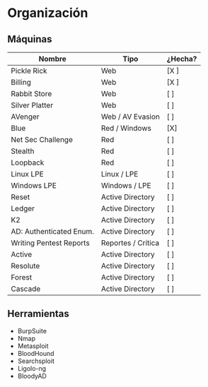 # Organización

## Máquinas

| Nombre                  | Tipo               | ¿Hecha? |
| ----------------------- | ------------------ | ------- |
| Pickle Rick             | Web                | \[X ]   |
| Billing                 | Web                | \[X ]   |
| Rabbit Store            | Web                | \[ ]    |
| Silver Platter          | Web                | \[ ]    |
| AVenger                 | Web / AV Evasion   | \[ ]    |
| Blue                    | Red / Windows      | \[X]    |
| Net Sec Challenge       | Red                | \[ ]    |
| Stealth                 | Red                | \[ ]    |
| Loopback                | Red                | \[ ]    |
| Linux LPE               | Linux / LPE        | \[ ]    |
| Windows LPE             | Windows / LPE      | \[ ]    |
| Reset                   | Active Directory   | \[ ]    |
| Ledger                  | Active Directory   | \[ ]    |
| K2                      | Active Directory   | \[ ]    |
| AD: Authenticated Enum. | Active Directory   | \[ ]    |
| Writing Pentest Reports | Reportes / Crítica | \[ ]    |
| Active                  | Active Directory   | \[ ]    |
| Resolute                | Active Directory   | \[ ]    |
| Forest                  | Active Directory   | \[ ]    |
| Cascade                 | Active Directory   | \[ ]    |

## Herramientas

* BurpSuite
* Nmap
* Metasploit
* BloodHound
* Searchsploit
* Ligolo-ng
* BloodyAD
